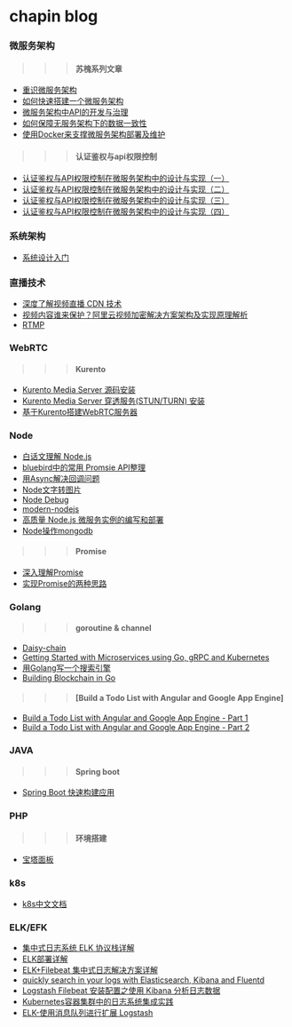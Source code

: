 # chapin blog

### 微服务架构

>>> #### 苏槐系列文章

- [重识微服务架构](https://mp.weixin.qq.com/s?__biz=MjM5MDE0Mjc4MA==&mid=2650997457&idx=1&sn=c9024d2b47d88f15266d6d15544653ac)
- [如何快速搭建一个微服务架构](https://mp.weixin.qq.com/s?__biz=MjM5MDE0Mjc4MA==&mid=2650997370&idx=1&sn=a8aee267775dcad20d61dd9bb630975b)
- [微服务架构中API的开发与治理](https://mp.weixin.qq.com/s/eXvoJew3bjFKzLLJpS0Otg)
- [如何保障无服务架构下的数据一致性](http://mp.weixin.qq.com/s/i1pnrORZzec6Zp0tmljD8Q)
- [使用Docker来支撑微服务架构部署及维护](https://mp.weixin.qq.com/s?__biz=MzIwMzg1ODcwMw==&mid=2247486899&idx=1&sn=0c4b48280e5749bde236810f207bbb41&chksm=96c9bbd3a1be32c5b68a29e3d21c7d46c12ffdac9b6332a3282153840ec50235cb8d304bd37b&mpshare=1&scene=23&srcid=0929iCwIipdHrPRzjgBaxpVR#rd)

>>> #### 认证鉴权与api权限控制

- [认证鉴权与API权限控制在微服务架构中的设计与实现（一）](http://blueskykong.com/2017/10/19/security1/)
- [认证鉴权与API权限控制在微服务架构中的设计与实现（二）](http://blueskykong.com/2017/10/22/security2/)
- [认证鉴权与API权限控制在微服务架构中的设计与实现（三）](http://blueskykong.com/2017/10/24/security3/)
- [认证鉴权与API权限控制在微服务架构中的设计与实现（四）](http://blueskykong.com/2017/10/26/security4/)

### 系统架构

- [系统设计入门](https://github.com/donnemartin/system-design-primer/blob/master/README-zh-Hans.md)

### 直播技术

- [深度了解视频直播 CDN 技术](https://ruby-china.org/topics/33544)
- [视频内容谁来保护？阿里云视频加密解决方案架构及实现原理解析](https://ruby-china.org/topics/34102) 
- [RTMP](https://www.villainhr.com/page/2017/08/05/RTMP%20H5%20%E7%9B%B4%E6%92%AD%E6%B5%81%E6%8A%80%E6%9C%AF%E8%A7%A3%E6%9E%90)

### WebRTC

>>> #### Kurento

- [Kurento Media Server 源码安装](https://github.com/chapin666/blog/issues/1)
- [Kurento Media Server 穿透服务(STUN/TURN) 安装](https://github.com/chapin666/blog/issues/2)
- [基于Kurento搭建WebRTC服务器](https://blog.gmem.cc/webrtc-server-basedon-kurento)

### Node

- [白话文理解 Node.js](https://github.com/chapin666/blog/issues/3)
- [bluebird中的常用 Promsie API整理](http://www.dengzhr.com/node-js/1278)
- [用Async解决回调问题](https://code.tutsplus.com/zh-hans/tutorials/solving-callback-problems-with-async--cms-26591?_ga=2.140530800.357237057.1505119485-1462772948.1505119484)
- [Node文字转图片](https://cnodejs.org/topic/583c5d9fba57ffba06c24a89)
- [Node Debug](http://i5ting.github.io/node-debug-tutorial/)
- [modern-nodejs](https://i5ting.github.io/modern-nodejs/)
- [高质量 Node.js 微服务实例的编写和部署](https://github.com/Carrotzpc/docker_web_app)
- [Node操作mongodb](http://zetcode.com/db/mongodbjavascript)

>>> #### Promise

- [深入理解Promise](http://coderlt.coding.me/2016/12/03/promise-in-depth-an-introduction-1/)
- [实现Promise的两种思路](https://github.com/chapin666/blog/issues/6)

### Golang

>>> #### goroutine & channel
- [Daisy-chain](https://github.com/chapin666/blog/issues/5)
- [Getting Started with Microservices using Go, gRPC and Kubernetes](https://outcrawl.com/getting-started-microservices-go-grpc-kubernetes/)
- [用Golang写一个搜索引擎](https://segmentfault.com/u/wyh267/articles?page=3)
- [Building Blockchain in Go](https://jeiwan.cc/tags/blockchain/)

>>> #### [Build a Todo List with Angular and Google App Engine]
- [Build a Todo List with Angular and Google App Engine - Part 1](https://outcrawl.com/todo-list-angular-google-app-engine-part-1/)
- [Build a Todo List with Angular and Google App Engine - Part 2](https://outcrawl.com/todo-list-angular-google-app-engine-part-2/)

### JAVA
>>> #### Spring boot
- [Spring Boot 快速构建应用](https://github.com/chapin666/blog/issues/4)

### PHP
>>> #### 环境搭建
- [宝塔面板](https://www.bt.cn)

### k8s
- [k8s中文文档](http://docs.kubernetes.org.cn/)

### ELK/EFK
- [集中式日志系统 ELK 协议栈详解](https://www.ibm.com/developerworks/cn/opensource/os-cn-elk/)
- [ELK部署详解](https://segmentfault.com/a/1190000007728789)
- [ELK+Filebeat 集中式日志解决方案详解](https://www.ibm.com/developerworks/cn/opensource/os-cn-elk-filebeat/index.html)
- [quickly search in your logs with Elasticsearch, Kibana and Fluentd](https://wiki.deimos.fr/Fluentd:_quickly_search_in_your_logs_with_Elasticsearch,_Kibana_and_Fluentd)
- [Logstash Filebeat 安装配置之使用 Kibana 分析日志数据](https://www.renwole.com/archives/661)
- [Kubernetes容器集群中的日志系统集成实践](http://dockone.io/article/1600)
- [ELK-使用消息队列进行扩展 Logstash](http://jaminzhang.github.io/elk/ELK-use-MQ-to-scale-Logstash/)
